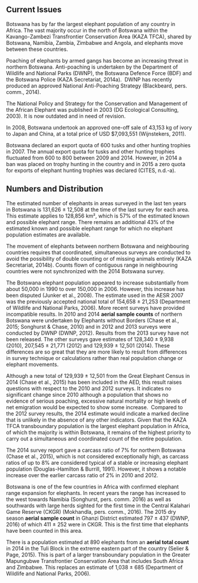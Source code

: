 ## Current Issues

Botswana has by far the largest elephant population of any country in Africa. The vast majority occur in the north of Botswana within the Kavango-Zambezi Transfrontier Conservation Area (KAZA TFCA), shared by Botswana, Namibia, Zambia, Zimbabwe and Angola, and elephants move between these countries. 

Poaching of elephants by armed gangs has become an increasing threat in northern Botswana. Anti-poaching is undertaken by the Department of Wildlife and National Parks (DWNP), the Botswana Defence Force (BDF) and the Botswana Police (KAZA Secretariat, 2014a).  DWNP has recently produced an approved National Anti-Poaching Strategy (Blackbeard, pers. comm., 2014).

The National Policy and Strategy for the Conservation and Management of the African Elephant was published in 2003 (DG Ecological Consulting, 2003). It is now outdated and in need of revision.

In 2008, Botswana undertook an approved one-off sale of 43,153 kg of ivory to Japan and China, at a total price of USD $7,093,551 (Wijnstekers, 2011).

Botswana declared an export quota of 600 tusks and other hunting trophies in 2007. The annual export quota for tusks and other hunting trophies fluctuated from 600 to 800 between 2009 and 2014. However, in 2014 a ban was placed on trophy hunting in the country and in 2015 a zero quota for exports of elephant hunting trophies was declared (CITES, n.d.-a).

## Numbers and Distribution

The estimated number of elephants in areas surveyed in the last ten years in Botswana is 131,626 ± 12,508 at the time of the last survey for each area. This estimate applies to 128,856 km², which is 57% of the estimated known and possible elephant range. There remains an additional 43% of the estimated known and possible elephant range for which no elephant population estimates are available. 

The movement of elephants between northern Botswana and neighbouring countries requires that coordinated, simultaneous surveys are conducted to avoid the possibility of double counting or of missing animals entirely (KAZA Secretariat, 2014b). Counts flown of contiguous range in neighbouring countries were not synchronized with the 2014 Botswana survey.

The Botswana elephant population appeared to increase substantially from about 50,000 in 1990 to over 150,000 in 2006. However, this increase has been disputed (Junker et al., 2008). The estimate used in the AESR 2007 was the previously accepted national total of 154,658 ± 21,253 (Department of Wildlife and National Parks, 2006). More recent surveys have provided incompatible results. In 2010 and 2014 **aerial sample counts** of northern Botswana were undertaken by Elephants without Borders (Chase et al., 2015; Songhurst & Chase, 2010) and in 2012 and 2013 surveys were conducted by DWNP (DWNP, 2012). Results from the 2013 survey have not been released. The other surveys gave estimates of 128,340 ± 9,938 (2010), 207,545 ± 21,771 (2012) and 129,939 ± 12,501 (2014). These differences are so great that they are more likely to result from differences in survey technique or calculations rather than real population change or elephant movements.

Although a new total of 129,939 ± 12,501 from the Great Elephant Census in 2014 (Chase et al., 2015) has been included in the AED, this result raises questions with respect to the 2010 and 2012 surveys. It indicates no significant change since 2010 although a population that shows no evidence of serious poaching, excessive natural mortality or high levels of net emigration would be expected to show some increase.  Compared to the 2012 survey results, the 2014 estimate would indicate a marked decline that is unlikely in the absence of any other indicators. Given that the KAZA TFCA transboundary population is the largest elephant population in Africa, of which the majority is within Botswana, it remains of the highest priority to carry out a simultaneous and coordinated count of the entire population. 

The 2014 survey report gave a carcass ratio of 7% for northern Botswana (Chase et al., 2015), which is not considered exceptionally high, as carcass ratios of up to 8% are considered typical of a stable or increasing elephant population (Douglas-Hamilton & Burrill, 1991). However, it shows a notable increase over the earlier carcass ratio of 2% in 2010 and 2012.  

Botswana is one of the few countries in Africa with confirmed elephant range expansion for elephants. In recent years the range has increased to the west towards Namibia (Songhurst, pers. comm. 2016) as well as southwards with large herds sighted for the first time in the Central Kalahari Game Reserve (CKGR) (Mokhandla, pers. comm., 2016). The 2015 dry season **aerial sample count** in Ghanzi District estimated 797 ± 437 (DWNP, 2016) of which 411 ± 252 were in CKGR. This is the first time that elephants have been counted in this area. 

There is a population estimated at 890 elephants from an **aerial total count** in 2014 in the Tuli Block in the extreme eastern part of the country (Selier & Page, 2015). This is part of a larger transboundary population in the Greater Mapungubwe Transfrontier Conservation Area that includes South Africa and Zimbabwe. This replaces an estimate of 1,038 ± 685 (Department of Wildlife and National Parks, 2006).